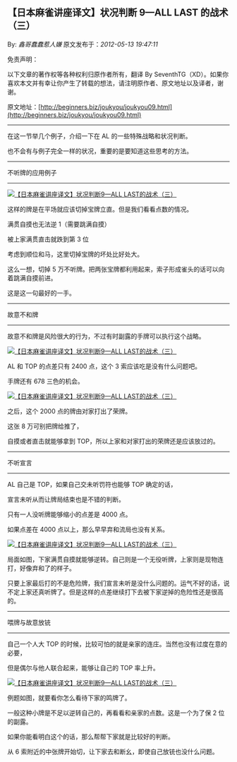 ## 【日本麻雀讲座译文】状况判断 9—ALL LAST 的战术（三）

By: _鑫哥蠢蠢惹人嫌_ 原文发布于：_2012-05-13 19:47:11_

免责声明：

以下文章的著作权等各种权利归原作者所有，翻译 By
SeventhTG（XD）。如果你喜欢本文并有幸让你产生了转载的想法，请注明原作者、原文地址以及译者，谢谢。

原文地址：[http://beginners.biz/joukyou/joukyou09.html](http://beginners.biz/joukyou/joukyou09.html)

---

在这一节举几个例子，介绍一下在 AL 的一些特殊战略和状况判断。

也不会有与例子完全一样的状况，重要的是要知道这些思考的方法。

---

不听牌的应用例子

---

[![【日本麻雀讲座译文】状况判断9—ALL <wbr>LAST的战术（三）](http://s4.sinaimg.cn/middle/7f78b76fhbfe99cbbeb33&690)](http://photo.blog.sina.com.cn/showpic.html#blogid=7f78b76f01014t6i&url=http://s4.sinaimg.cn/orignal/7f78b76fhbfe99cbbeb33)

这样的牌是在平场就应该切掉宝牌立直。但是我们看看点数的情况。

满贯自摸也无法逆 1（需要跳满自摸）

被上家满贯直击就跌到第 3 位

考虑到顺位和马，这里切掉宝牌的坏处比好处大。

这么一想，切掉 5 万不听牌。把两张宝牌都利用起来，索子形成雀头的话可以向着跳满自摸前进。

这是这一句最好的一手。

---

故意不和牌

---

故意不和牌是风险很大的行为，不过有时副露的手牌可以执行这个战略。

[![【日本麻雀讲座译文】状况判断9—ALL <wbr>LAST的战术（三）](http://s8.sinaimg.cn/middle/7f78b76fh799760e6a8a7&690)](http://photo.blog.sina.com.cn/showpic.html#blogid=7f78b76f01014t6i&url=http://s8.sinaimg.cn/orignal/7f78b76fh799760e6a8a7)

AL 和 TOP 的点差只有 2400 点，这个 3 索应该吃是没有什么问题吧。

手牌还有 678 三色的机会。

[![【日本麻雀讲座译文】状况判断9—ALL <wbr>LAST的战术（三）](http://s11.sinaimg.cn/middle/7f78b76fhbfe9cea3a33a&690)](http://photo.blog.sina.com.cn/showpic.html#blogid=7f78b76f01014t6i&url=http://s11.sinaimg.cn/orignal/7f78b76fhbfe9cea3a33a)

之后，这个 2000 点的牌由对家打出了荣牌。

这张 8 万可别把牌给推了，

自摸或者直击就能够拿到 TOP，所以上家和对家打出的荣牌还是应该放过的。

---

不听宣言

---

AL 自己是 TOP，如果自己交未听罚符也能够 TOP 确定的话，

宣言未听从而让牌局结束也是不错的判断。

只有一人没听牌能够缩小的点差是 4000 点。

如果点差在 4000 点以上，那么早早弃和流局也没有关系。

[![【日本麻雀讲座译文】状况判断9—ALL <wbr>LAST的战术（三）](http://s16.sinaimg.cn/middle/7f78b76fhbfe9eccc818f&690)](http://photo.blog.sina.com.cn/showpic.html#blogid=7f78b76f01014t6i&url=http://s16.sinaimg.cn/orignal/7f78b76fhbfe9eccc818f)

局面如图，下家满贯自摸就能够逆转。自己则是一个无役听牌，上家则是现物连打，好像弃和了的样子。

只要上家最后打的不是危险牌，我们宣言未听是没什么问题的。运气不好的话，说不定上家还真听牌了。但是这样的点差继续打下去被下家逆掉的危险性还是很高的。

---

喂牌与故意放铳

---

自己一个人大 TOP 的时候，比较可怕的就是亲家的连庄。当然也没有过度在意的必要，

但是偶尔与他人联合起来，能够让自己的 TOP 率上升。

[![【日本麻雀讲座译文】状况判断9—ALL <wbr>LAST的战术（三）](http://s2.sinaimg.cn/middle/7f78b76fhbfea0ea187b1&690)](http://photo.blog.sina.com.cn/showpic.html#blogid=7f78b76f01014t6i&url=http://s2.sinaimg.cn/orignal/7f78b76fhbfea0ea187b1)

例题如图，就要看你怎么看待下家的鸣牌了。

一般这种小牌是不足以逆转自己的，再看看和亲家的点数。这是一个为了保 2 位的副露。

如果你能看明白这个的话，那么帮帮下家就是比较好的判断。

从 6 索附近的中张牌开始切，让下家去和断幺，即使自己放铳也没什么问题。
